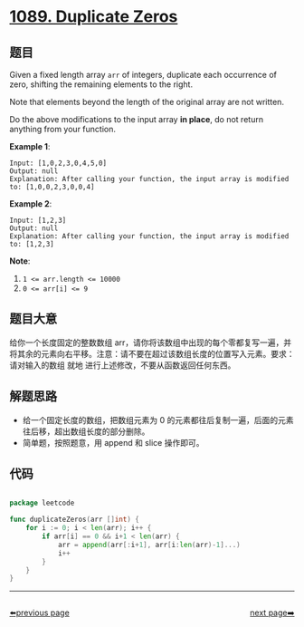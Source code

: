 # [1089. Duplicate Zeros](https://leetcode.com/problems/duplicate-zeros/)


## 题目

Given a fixed length array `arr` of integers, duplicate each occurrence of zero, shifting the remaining elements to the right.

Note that elements beyond the length of the original array are not written.

Do the above modifications to the input array **in place**, do not return anything from your function.

**Example 1**:

```
Input: [1,0,2,3,0,4,5,0]
Output: null
Explanation: After calling your function, the input array is modified to: [1,0,0,2,3,0,0,4]
```

**Example 2**:

```
Input: [1,2,3]
Output: null
Explanation: After calling your function, the input array is modified to: [1,2,3]
```

**Note**:

1. `1 <= arr.length <= 10000`
2. `0 <= arr[i] <= 9`

## 题目大意

给你一个长度固定的整数数组 arr，请你将该数组中出现的每个零都复写一遍，并将其余的元素向右平移。注意：请不要在超过该数组长度的位置写入元素。要求：请对输入的数组 就地 进行上述修改，不要从函数返回任何东西。


## 解题思路

- 给一个固定长度的数组，把数组元素为 0 的元素都往后复制一遍，后面的元素往后移，超出数组长度的部分删除。
- 简单题，按照题意，用 append 和 slice 操作即可。

## 代码

```go

package leetcode

func duplicateZeros(arr []int) {
	for i := 0; i < len(arr); i++ {
		if arr[i] == 0 && i+1 < len(arr) {
			arr = append(arr[:i+1], arr[i:len(arr)-1]...)
			i++
		}
	}
}

```



----------------------------------------------
<div style="display: flex;justify-content: space-between;align-items: center;">
<p><a href="https://books.halfrost.com/leetcode/ChapterFour/1000~1099/1079.Letter-Tile-Possibilities/">⬅️previous page</a></p>
<p><a href="https://books.halfrost.com/leetcode/ChapterFour/1000~1099/1091.Shortest-Path-in-Binary-Matrix/">next page➡️</a></p>
</div>
